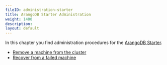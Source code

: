 ```yaml
---
fileID: administration-starter
title: ArangoDB Starter Administration
weight: 1400
description: 
layout: default
---
```

In this chapter you find administration procedures for the
[ArangoDB Starter](../../programs-tools/arangodb-starter/).

- [Remove a machine from the cluster](administration-starter-removal)
- [Recover from a failed machine](administration-starter-recovery)
